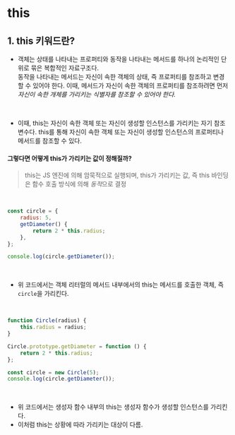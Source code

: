 # this

## 1. this 키워드란?

- 객체는 상태를 나타내는 프로퍼티와 동작을 나타내는 메서드를 하나의 논리적인 단위로 묶은 복합적인 자료구조다.<br>
  동작을 나타내는 메서드는 자신이 속한 객체의 상태, 즉 프로퍼티를 참조하고 변경할 수 있어야 한다. 이때, 메서드가 자신이 속한 객체의 프로퍼티를 참조하려면 먼저 _자신이 속한 개체를 가리키는 식별자를 참조할 수 있어야 한다._

<br>

- 이때, this는 자신이 속한 객체 또는 자신이 생성할 인스턴스를 가리키는 자기 참조 변수다.
  this를 통해 자신이 속한 객체 또는 자신이 생성할 인스턴스의 프로퍼티나 메서드를 참조할 수 있다.

#### 그렇다면 어떻게 this가 가리키는 값이 정해질까?

> this는 JS 엔진에 의해 암묵적으로 실행되며, this가 가리키는 값, 즉 this 바인딩은 함수 호출 방식에 의해 *동적*으로 결정

<br>

```javascript
const circle = {
	radius: 5,
	getDiameter() {
		return 2 * this.radius;
	},
};

console.log(circle.getDiameter());
```

<br>

- 위 코드에서는 객체 리터럴의 메서드 내부에서의 this는 메서드를 호출한 객체, 즉 `circle`을 가리킨다.

<br>

```javascript
function Circle(radius) {
	this.radius = radius;
}

Circle.prototype.getDiameter = function () {
	return 2 * this.radius;
};

const circle = new Circle(5);
console.log(circle.getDiameter());
```

<br>

- 위 코드에서는 생성자 함수 내부의 this는 생성자 함수가 생성할 인스턴스를 가리킨다.
- 이처럼 this는 상황에 따라 가리키는 대상이 다름.

<br>
